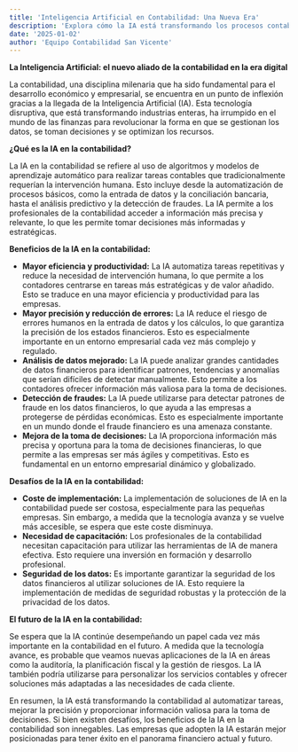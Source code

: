 ```yaml
---
title: 'Inteligencia Artificial en Contabilidad: Una Nueva Era'
description: 'Explora cómo la IA está transformando los procesos contables y qué beneficios aporta a las empresas modernas'
date: '2025-01-02'
author: 'Equipo Contabilidad San Vicente'
---
```


**La Inteligencia Artificial: el nuevo aliado de la contabilidad en la era digital**

La contabilidad, una disciplina milenaria que ha sido fundamental para el desarrollo económico y empresarial, se encuentra en un punto de inflexión gracias a la llegada de la Inteligencia Artificial (IA). Esta tecnología disruptiva, que está transformando industrias enteras, ha irrumpido en el mundo de las finanzas para revolucionar la forma en que se gestionan los datos, se toman decisiones y se optimizan los recursos.

**¿Qué es la IA en la contabilidad?**

La IA en la contabilidad se refiere al uso de algoritmos y modelos de aprendizaje automático para realizar tareas contables que tradicionalmente requerían la intervención humana. Esto incluye desde la automatización de procesos básicos, como la entrada de datos y la conciliación bancaria, hasta el análisis predictivo y la detección de fraudes. La IA permite a los profesionales de la contabilidad acceder a información más precisa y relevante, lo que les permite tomar decisiones más informadas y estratégicas.

**Beneficios de la IA en la contabilidad:**

*   **Mayor eficiencia y productividad:** La IA automatiza tareas repetitivas y reduce la necesidad de intervención humana, lo que permite a los contadores centrarse en tareas más estratégicas y de valor añadido. Esto se traduce en una mayor eficiencia y productividad para las empresas.
*   **Mayor precisión y reducción de errores:** La IA reduce el riesgo de errores humanos en la entrada de datos y los cálculos, lo que garantiza la precisión de los estados financieros. Esto es especialmente importante en un entorno empresarial cada vez más complejo y regulado.
*   **Análisis de datos mejorado:** La IA puede analizar grandes cantidades de datos financieros para identificar patrones, tendencias y anomalías que serían difíciles de detectar manualmente. Esto permite a los contadores ofrecer información más valiosa para la toma de decisiones.
*   **Detección de fraudes:** La IA puede utilizarse para detectar patrones de fraude en los datos financieros, lo que ayuda a las empresas a protegerse de pérdidas económicas. Esto es especialmente importante en un mundo donde el fraude financiero es una amenaza constante.
*   **Mejora de la toma de decisiones:** La IA proporciona información más precisa y oportuna para la toma de decisiones financieras, lo que permite a las empresas ser más ágiles y competitivas. Esto es fundamental en un entorno empresarial dinámico y globalizado.

**Desafíos de la IA en la contabilidad:**

*   **Coste de implementación:** La implementación de soluciones de IA en la contabilidad puede ser costosa, especialmente para las pequeñas empresas. Sin embargo, a medida que la tecnología avanza y se vuelve más accesible, se espera que este coste disminuya.
*   **Necesidad de capacitación:** Los profesionales de la contabilidad necesitan capacitación para utilizar las herramientas de IA de manera efectiva. Esto requiere una inversión en formación y desarrollo profesional.
*   **Seguridad de los datos:** Es importante garantizar la seguridad de los datos financieros al utilizar soluciones de IA. Esto requiere la implementación de medidas de seguridad robustas y la protección de la privacidad de los datos.

**El futuro de la IA en la contabilidad:**

Se espera que la IA continúe desempeñando un papel cada vez más importante en la contabilidad en el futuro. A medida que la tecnología avance, es probable que veamos nuevas aplicaciones de la IA en áreas como la auditoría, la planificación fiscal y la gestión de riesgos. La IA también podría utilizarse para personalizar los servicios contables y ofrecer soluciones más adaptadas a las necesidades de cada cliente.

En resumen, la IA está transformando la contabilidad al automatizar tareas, mejorar la precisión y proporcionar información valiosa para la toma de decisiones. Si bien existen desafíos, los beneficios de la IA en la contabilidad son innegables. Las empresas que adopten la IA estarán mejor posicionadas para tener éxito en el panorama financiero actual y futuro.